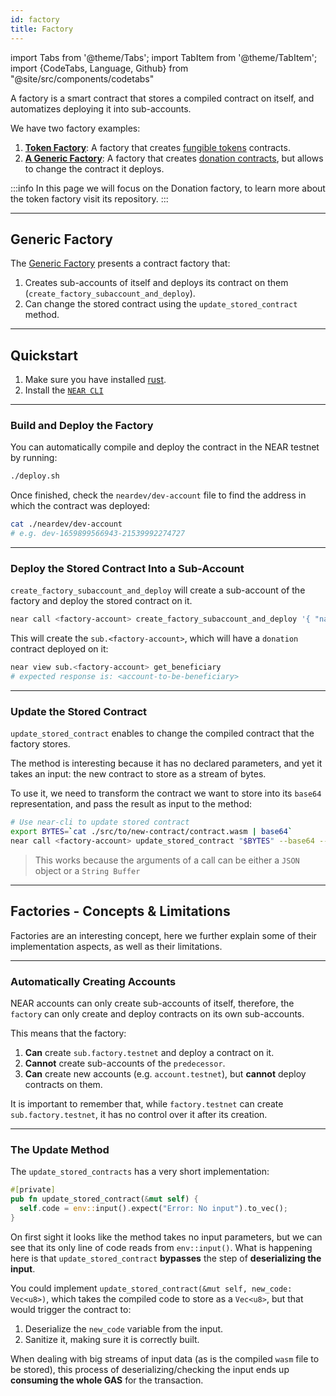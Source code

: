 ```yaml
---
id: factory
title: Factory
---
```


import Tabs from '@theme/Tabs';
import TabItem from '@theme/TabItem';
import {CodeTabs, Language, Github} from "@site/src/components/codetabs"

A factory is a smart contract that stores a compiled contract on itself, and automatizes deploying it into sub-accounts.

We have two factory examples:

1. [**Token Factory**](https://github.com/near-examples/token-factory): A factory that creates [fungible tokens](../fts/0-intro.md) contracts.
2. [**A Generic Factory**](https://github.com/near-examples/factory-rust): A factory that creates [donation contracts](./donation.md), but allows to change the contract it deploys.

:::info
In this page we will focus on the Donation factory, to learn more about the token factory visit its repository.
:::

---

## Generic Factory

The [Generic Factory](https://github.com/near-examples/factory-rust/) presents a contract factory that:

1. Creates sub-accounts of itself and deploys its contract on them (`create_factory_subaccount_and_deploy`).
2. Can change the stored contract using the `update_stored_contract` method.

<CodeTabs>
  <Language value="🦀 Rust" language="rust">
    <Github fname="deploy.rs"
            url="https://github.com/near-examples/factory-rust/blob/main/contract/src/deploy.rs"
            start="14" end="60" />
    <Github fname="update.rs"
            url="https://github.com/near-examples/factory-rust/blob/main/contract/src/manager.rs"
            start="5" end="19" />
  </Language>
</CodeTabs>

---

## Quickstart

1. Make sure you have installed [rust](https://www.rust-lang.org/).
2. Install the [`NEAR CLI`](https://github.com/near/near-cli#setup)

<hr class="subsection" />

### Build and Deploy the Factory

You can automatically compile and deploy the contract in the NEAR testnet by running:

```bash
./deploy.sh
```

Once finished, check the `neardev/dev-account` file to find the address in which the contract was deployed:

```bash
cat ./neardev/dev-account
# e.g. dev-1659899566943-21539992274727
```

<hr class="subsection" />

### Deploy the Stored Contract Into a Sub-Account

`create_factory_subaccount_and_deploy` will create a sub-account of the factory and deploy the stored contract on it.

```bash
near call <factory-account> create_factory_subaccount_and_deploy '{ "name": "sub", "beneficiary": "<account-to-be-beneficiary>"}' --deposit 1.24 --accountId <account-id> --gas 300000000000000
```

This will create the `sub.<factory-account>`, which will have a `donation` contract deployed on it:

```bash
near view sub.<factory-account> get_beneficiary
# expected response is: <account-to-be-beneficiary>
```

<hr class="subsection" />

### Update the Stored Contract

`update_stored_contract` enables to change the compiled contract that the factory stores.

The method is interesting because it has no declared parameters, and yet it takes an input: the new contract to store as a stream of bytes.

To use it, we need to transform the contract we want to store into its `base64` representation, and pass the result as input to the method:

```bash
# Use near-cli to update stored contract
export BYTES=`cat ./src/to/new-contract/contract.wasm | base64`
near call <factory-account> update_stored_contract "$BYTES" --base64 --accountId <factory-account> --gas 30000000000000
```

> This works because the arguments of a call can be either a `JSON` object or a `String Buffer`

---

## Factories - Concepts & Limitations

Factories are an interesting concept, here we further explain some of their implementation aspects, as well as their limitations.

<hr class="subsection" />

### Automatically Creating Accounts

NEAR accounts can only create sub-accounts of itself, therefore, the `factory` can only create and deploy contracts on its own sub-accounts.

This means that the factory:

1. **Can** create `sub.factory.testnet` and deploy a contract on it.
2. **Cannot** create sub-accounts of the `predecessor`.
3. **Can** create new accounts (e.g. `account.testnet`), but **cannot** deploy contracts on them.

It is important to remember that, while `factory.testnet` can create `sub.factory.testnet`, it has no control over it after its creation.

<hr class="subsection" />

### The Update Method

The `update_stored_contracts` has a very short implementation:

```rust
#[private]
pub fn update_stored_contract(&mut self) {
  self.code = env::input().expect("Error: No input").to_vec();
}
```

On first sight it looks like the method takes no input parameters, but we can see that its only line of code reads from `env::input()`. What is happening here is that `update_stored_contract` **bypasses** the step of **deserializing the input**.

You could implement `update_stored_contract(&mut self, new_code: Vec<u8>)`, which takes the compiled code to store as a `Vec<u8>`, but that would trigger the contract to:

1. Deserialize the `new_code` variable from the input.
2. Sanitize it, making sure it is correctly built.

When dealing with big streams of input data (as is the compiled `wasm` file to be stored), this process of deserializing/checking the input ends up **consuming the whole GAS** for the transaction.
